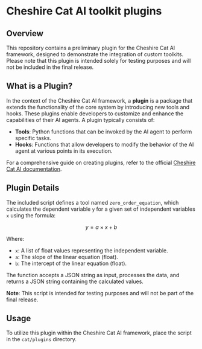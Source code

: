 # Cheshire Cat AI toolkit plugins

## Overview

This repository contains a preliminary plugin for the Cheshire Cat AI framework, designed to demonstrate the integration of custom toolkits. Please note that this plugin is intended solely for testing purposes and will not be included in the final release.

## What is a Plugin?

In the context of the Cheshire Cat AI framework, a **plugin** is a package that extends the functionality of the core system by introducing new tools and hooks. These plugins enable developers to customize and enhance the capabilities of their AI agents. A plugin typically consists of:

- **Tools**: Python functions that can be invoked by the AI agent to perform specific tasks.
- **Hooks**: Functions that allow developers to modify the behavior of the AI agent at various points in its execution.

For a comprehensive guide on creating plugins, refer to the official [Cheshire Cat AI documentation](https://cheshire-cat-ai.github.io/docs/plugins/plugins/).

## Plugin Details

The included script defines a tool named `zero_order_equation`, which calculates the dependent variable `y` for a given set of independent variables `x` using the formula:

$$
y = a \times x + b
$$

Where:
- `x`: A list of float values representing the independent variable.
- `a`: The slope of the linear equation (float).
- `b`: The intercept of the linear equation (float).

The function accepts a JSON string as input, processes the data, and returns a JSON string containing the calculated values.

**Note**: This script is intended for testing purposes and will not be part of the final release.

## Usage

To utilize this plugin within the Cheshire Cat AI framework, place the script in the `cat/plugins` directory.
